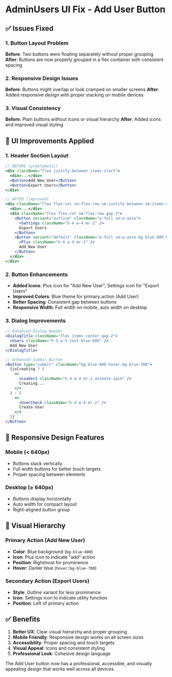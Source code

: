 # AdminUsers UI Fix - Add User Button

## ✅ Issues Fixed

### 1. Button Layout Problem
**Before**: Two buttons were floating separately without proper grouping
**After**: Buttons are now properly grouped in a flex container with consistent spacing

### 2. Responsive Design Issues
**Before**: Buttons might overlap or look cramped on smaller screens
**After**: Added responsive design with proper stacking on mobile devices

### 3. Visual Consistency
**Before**: Plain buttons without icons or visual hierarchy
**After**: Added icons and improved visual styling

## 🎨 UI Improvements Applied

### 1. Header Section Layout
```jsx
// BEFORE (problematic)
<div className="flex justify-between items-start">
  <div>...</div>
  <Button>Add New User</Button>
  <Button>Export Users</Button>
</div>

// AFTER (improved)
<div className="flex flex-col sm:flex-row sm:justify-between sm:items-start gap-4">
  <div>...</div>
  <div className="flex flex-col sm:flex-row gap-3">
    <Button variant="outline" className="w-full sm:w-auto">
      <Settings className="h-4 w-4 mr-2" />
      Export Users
    </Button>
    <Button variant="default" className="w-full sm:w-auto bg-blue-600 hover:bg-blue-700">
      <Plus className="h-4 w-4 mr-2" />
      Add New User
    </Button>
  </div>
</div>
```

### 2. Button Enhancements
- **Added Icons**: Plus icon for "Add New User", Settings icon for "Export Users"
- **Improved Colors**: Blue theme for primary action (Add User)
- **Better Spacing**: Consistent gap between buttons
- **Responsive Width**: Full width on mobile, auto width on desktop

### 3. Dialog Improvements
```jsx
// Enhanced Dialog Header
<DialogTitle className="flex items-center gap-2">
  <Users className="h-5 w-5 text-blue-600" />
  Add New User
</DialogTitle>

// Enhanced Submit Button
<Button type="submit" className="bg-blue-600 hover:bg-blue-700">
  {isCreating ? (
    <>
      <Loader2 className="h-4 w-4 mr-2 animate-spin" />
      Creating...
    </>
  ) : (
    <>
      <UserCheck className="h-4 w-4 mr-2" />
      Create User
    </>
  )}
</Button>
```

## 📱 Responsive Design Features

### Mobile (< 640px)
- Buttons stack vertically
- Full width buttons for better touch targets
- Proper spacing between elements

### Desktop (≥ 640px)
- Buttons display horizontally
- Auto width for compact layout
- Right-aligned button group

## 🎯 Visual Hierarchy

### Primary Action (Add New User)
- **Color**: Blue background (`bg-blue-600`)
- **Icon**: Plus icon to indicate "add" action
- **Position**: Rightmost for prominence
- **Hover**: Darker blue (`hover:bg-blue-700`)

### Secondary Action (Export Users)
- **Style**: Outline variant for less prominence
- **Icon**: Settings icon to indicate utility function
- **Position**: Left of primary action

## ✅ Benefits

1. **Better UX**: Clear visual hierarchy and proper grouping
2. **Mobile Friendly**: Responsive design works on all screen sizes
3. **Accessibility**: Proper spacing and touch targets
4. **Visual Appeal**: Icons and consistent styling
5. **Professional Look**: Cohesive design language

The Add User button now has a professional, accessible, and visually appealing design that works well across all devices.